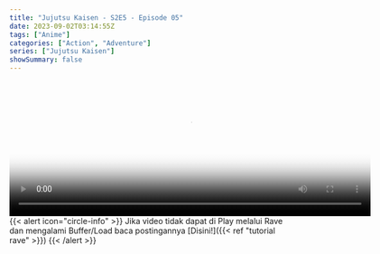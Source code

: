 ```yaml
---
title: "Jujutsu Kaisen - S2E5 - Episode 05"
date: 2023-09-02T03:14:55Z
tags: ["Anime"]
categories: ["Action", "Adventure"]
series: ["Jujutsu Kaisen"]
showSummary: false
---
```


<video id="video-2" 
class="art-preview lazy video-js vjs-default-skin vjs-big-play-centered" 
controls preload="auto" 
width="640" 
height="240"
poster="https://graph.org/file/9a9bf068609e152602956.jpg" 
data-setup='{ "example_option": true, "width": "auto", "height": "auto", "techOrder": ["html5","flash"] }' 
onseeked="true"> <source src="https://kp3d-my.sharepoint.com/personal/ryoo_kp3d_onmicrosoft_com/_layouts/15/download.aspx?share=Eegik9nN451Ap8zpQfL2RfoBbMDV869NfZGwZLzkYM2FiA" type='video/mp4'>
</video>
<br>
{{< alert icon="circle-info" >}}
Jika video tidak dapat di Play melalui Rave dan mengalami Buffer/Load baca postingannya [Disini!]({{< ref "tutorial rave" >}})
{{< /alert >}}
